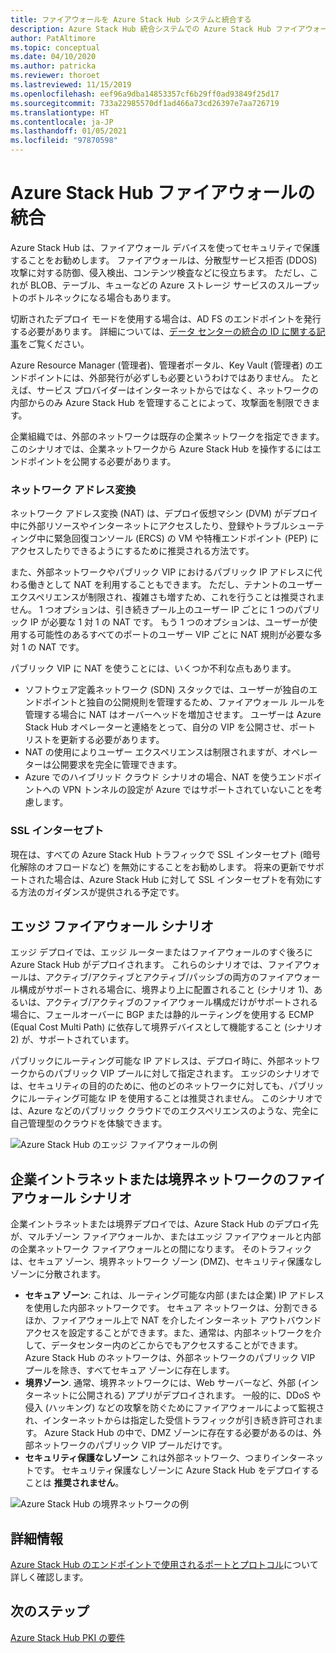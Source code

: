 ```yaml
---
title: ファイアウォールを Azure Stack Hub システムと統合する
description: Azure Stack Hub 統合システムでの Azure Stack Hub ファイアウォールの統合について説明します。
author: PatAltimore
ms.topic: conceptual
ms.date: 04/10/2020
ms.author: patricka
ms.reviewer: thoroet
ms.lastreviewed: 11/15/2019
ms.openlocfilehash: eef96a9dba14853357cf6b29ff0ad93849f25d17
ms.sourcegitcommit: 733a22985570df1ad466a73cd26397e7aa726719
ms.translationtype: HT
ms.contentlocale: ja-JP
ms.lasthandoff: 01/05/2021
ms.locfileid: "97870598"
---
```

# <a name="azure-stack-hub-firewall-integration"></a>Azure Stack Hub ファイアウォールの統合
Azure Stack Hub は、ファイアウォール デバイスを使ってセキュリティで保護することをお勧めします。 ファイアウォールは、分散型サービス拒否 (DDOS) 攻撃に対する防御、侵入検出、コンテンツ検査などに役立ちます。 ただし、これが BLOB、テーブル、キューなどの Azure ストレージ サービスのスループットのボトルネックになる場合もあります。

 切断されたデプロイ モードを使用する場合は、AD FS のエンドポイントを発行する必要があります。 詳細については、[データ センターの統合の ID に関する記事](azure-stack-integrate-identity.md)をご覧ください。

Azure Resource Manager (管理者)、管理者ポータル、Key Vault (管理者) のエンドポイントには、外部発行が必ずしも必要というわけではありません。 たとえば、サービス プロバイダーはインターネットからではなく、ネットワークの内部からのみ Azure Stack Hub を管理することによって、攻撃面を制限できます。

企業組織では、外部のネットワークは既存の企業ネットワークを指定できます。 このシナリオでは、企業ネットワークから Azure Stack Hub を操作するにはエンドポイントを公開する必要があります。

### <a name="network-address-translation"></a>ネットワーク アドレス変換
ネットワーク アドレス変換 (NAT) は、デプロイ仮想マシン (DVM) がデプロイ中に外部リソースやインターネットにアクセスしたり、登録やトラブルシューティング中に緊急回復コンソール (ERCS) の VM や特権エンドポイント (PEP) にアクセスしたりできるようにするために推奨される方法です。

また、外部ネットワークやパブリック VIP におけるパブリック IP アドレスに代わる働きとして NAT を利用することもできます。 ただし、テナントのユーザー エクスペリエンスが制限され、複雑さも増すため、これを行うことは推奨されません。 1 つオプションは、引き続きプール上のユーザー IP ごとに 1 つのパブリック IP が必要な 1 対 1 の NAT です。 もう 1 つのオプションは、ユーザーが使用する可能性のあるすべてのポートのユーザー VIP ごとに NAT 規則が必要な多対 1 の NAT です。

パブリック VIP に NAT を使うことには、いくつか不利な点もあります。
- ソフトウェア定義ネットワーク (SDN) スタックでは、ユーザーが独自のエンドポイントと独自の公開規則を管理するため、ファイアウォール ルールを管理する場合に NAT はオーバーヘッドを増加させます。 ユーザーは Azure Stack Hub オペレーターと連絡をとって、自分の VIP を公開させ、ポート リストを更新する必要があります。
- NAT の使用によりユーザー エクスペリエンスは制限されますが、オペレーターは公開要求を完全に管理できます。
- Azure でのハイブリッド クラウド シナリオの場合、NAT を使うエンドポイントへの VPN トンネルの設定が Azure ではサポートされていないことを考慮します。

### <a name="ssl-interception"></a>SSL インターセプト
現在は、すべての Azure Stack Hub トラフィックで SSL インターセプト (暗号化解除のオフロードなど) を無効にすることをお勧めします。 将来の更新でサポートされた場合は、Azure Stack Hub に対して SSL インターセプトを有効にする方法のガイダンスが提供される予定です。

## <a name="edge-firewall-scenario"></a>エッジ ファイアウォール シナリオ
エッジ デプロイでは、エッジ ルーターまたはファイアウォールのすぐ後ろに Azure Stack Hub がデプロイされます。 これらのシナリオでは、ファイアウォールは、アクティブ/アクティブとアクティブ/パッシブの両方のファイアウォール構成がサポートされる場合に、境界より上に配置されること (シナリオ 1)、あるいは、アクティブ/アクティブのファイアウォール構成だけがサポートされる場合に、フェールオーバーに BGP または静的ルーティングを使用する ECMP (Equal Cost Multi Path) に依存して境界デバイスとして機能すること (シナリオ2) が、サポートされています。

パブリックにルーティング可能な IP アドレスは、デプロイ時に、外部ネットワークからのパブリック VIP プールに対して指定されます。 エッジのシナリオでは、セキュリティの目的のために、他のどのネットワークに対しても、パブリックにルーティング可能な IP を使用することは推奨されません。 このシナリオでは、Azure などのパブリック クラウドでのエクスペリエンスのような、完全に自己管理型のクラウドを体験できます。  

![Azure Stack Hub のエッジ ファイアウォールの例](./media/azure-stack-firewall/firewallScenarios.svg)

## <a name="enterprise-intranet-or-perimeter-network-firewall-scenario"></a>企業イントラネットまたは境界ネットワークのファイアウォール シナリオ
企業イントラネットまたは境界デプロイでは、Azure Stack Hub のデプロイ先が、マルチゾーン ファイアウォールか、またはエッジ ファイアウォールと内部の企業ネットワーク ファイアウォールとの間になります。 そのトラフィックは、セキュア ゾーン、境界ネットワーク ゾーン (DMZ)、セキュリティ保護なしゾーンに分散されます。

- **セキュア ゾーン**: これは、ルーティング可能な内部 (または企業) IP アドレスを使用した内部ネットワークです。 セキュア ネットワークは、分割できるほか、ファイアウォール上で NAT を介したインターネット アウトバウンド アクセスを設定することができます。また、通常は、内部ネットワークを介して、データセンター内のどこからでもアクセスすることができます。 Azure Stack Hub のネットワークは、外部ネットワークのパブリック VIP プールを除き、すべてセキュア ゾーンに存在します。
- **境界ゾーン**. 通常、境界ネットワークには、Web サーバーなど、外部 (インターネットに公開される) アプリがデプロイされます。 一般的に、DDoS や侵入 (ハッキング) などの攻撃を防ぐためにファイアウォールによって監視され、インターネットからは指定した受信トラフィックが引き続き許可されます。 Azure Stack Hub の中で、DMZ ゾーンに存在する必要があるのは、外部ネットワークのパブリック VIP プールだけです。
- **セキュリティ保護なしゾーン** これは外部ネットワーク、つまりインターネットです。 セキュリティ保護なしゾーンに Azure Stack Hub をデプロイすることは **推奨されません**。

![Azure Stack Hub の境界ネットワークの例](./media/azure-stack-firewall/perimeter-network-scenario.svg)

## <a name="learn-more"></a>詳細情報
[Azure Stack Hub のエンドポイントで使用されるポートとプロトコル](azure-stack-integrate-endpoints.md)について詳しく確認します。

## <a name="next-steps"></a>次のステップ
[Azure Stack Hub PKI の要件](azure-stack-pki-certs.md)

